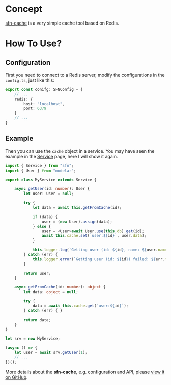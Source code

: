 <!-- title: Cache; order: 12 -->
# Concept

[sfn-cache](https://github.com/hyurl/sfn-cache) is a very simple cache tool 
based on Redis.

# How To Use?

## Configuration

First you need to connect to a Redis server, modify the configurations in the 
`config.ts`, just like this:

```typescript
export const conifg: SFNConfig = {
    // ...
    redis: {
        host: "localhost",
        port: 6379
    }
    // ...
}
```

## Example

Then you can use the `cache` object in a service. You may have seen the 
example in the [Service](./service) page, here I will show it again.

```typescript
import { Service } from "sfn";
import { User } from "modelar";

export class MyService extends Service {

    async getUser(id: number): User {
        let user: User = null;

        try {
            let data = await this.getFromCache(id);

            if (data) {
                user = (new User).assign(data);
            } else {
                user = <User>await User.use(this.db).get(id);
                await this.cache.set(`user:${id}`, user.data);
            }

            this.logger.log(`Getting user (id: ${id}, name: ${user.name}) succeed.`);
        } catch (err) {
            this.logger.error(`Getting user (id: ${id}) failed: ${err.message}.`);
        }

        return user;
    }

    async getFromCache(id: number): object {
        let data: object = null;

        try {
            data = await this.cache.get(`user:${id}`);
        } catch (err) { }

        return data;
    }
}

let srv = new MyService;

(async () => {
    let user = await srv.getUser(1);
    // ...
})();
```

More details about the **sfn-cache**, e.g. configuration and API, please 
[view it on GitHub](https://github.com/hyurl/sfn-cache).